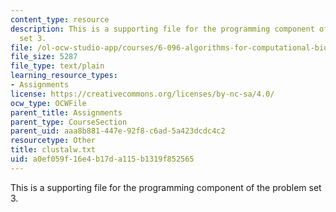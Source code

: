 ```yaml
---
content_type: resource
description: This is a supporting file for the programming component of the problem
  set 3.
file: /ol-ocw-studio-app/courses/6-096-algorithms-for-computational-biology-spring-2005/a0ef059f16e4b17da115b1319f852565_clustalw.txt
file_size: 5287
file_type: text/plain
learning_resource_types:
- Assignments
license: https://creativecommons.org/licenses/by-nc-sa/4.0/
ocw_type: OCWFile
parent_title: Assignments
parent_type: CourseSection
parent_uid: aaa8b881-447e-92f8-c6ad-5a423dcdc4c2
resourcetype: Other
title: clustalw.txt
uid: a0ef059f-16e4-b17d-a115-b1319f852565
---
```

This is a supporting file for the programming component of the problem set 3.